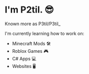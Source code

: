 # I'm P2til. 😎
Known more as P3til/P3til_

I'm currently learning how to work on:
- Minecraft Mods 🛠️
- Roblox Games 🎮
- C# Apps 💻
- Websites 🖥️

<!---
P2til/P2til is a ✨ special ✨ repository because its `README.md` (this file) appears on your GitHub profile.
You can click the Preview link to take a look at your changes.
--->
